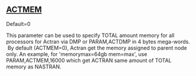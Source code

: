 ## [ACTMEM](https://nexus.hexagon.com/documentationcenter/bundle/MSC_Nastran_2022.4/page/Nastran_Combined_Book/qrg/parameters/TOC.ACTMEM.xhtml)

Default=0

This parameter can be used to specify TOTAL amount memory for all processors for Actran via DMP or PARAM,ACTDMP in 4 bytes mega-words.  By default (ACTMEM=0), Actran get the memory assigned to parent node only. An example, for 'memorymax=64gb mem=max', use PARAM,ACTMEM,16000 which get ACTRAN same amount of TOTAL memory as NASTRAN.

